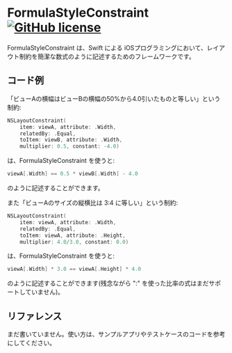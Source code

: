 # FormulaStyleConstraint [![GitHub license](https://img.shields.io/badge/license-MIT-lightgrey.svg)](https://raw.githubusercontent.com/fhisa/FormulaStyleConstraint/master/LICENSE)

FormulaStyleConstraint は、Swift による iOSプログラミングにおいて、レイアウト制約を簡潔な数式のように記述するためのフレームワークです。

## コード例

「ビューAの横幅はビューBの横幅の50%から4.0引いたものと等しい」という制約:
```swift
NSLayoutConstraint(
    item: viewA, attribute: .Width,
    relatedBy: .Equal,
    toItem: viewB, attribute: .Width,
    multiplier: 0.5, constant: -4.0)
```
は、FormulaStyleConstraint を使うと:
```swift
viewA[.Width] == 0.5 * viewB[.Width] - 4.0
```
のように記述することができます。

また「ビューAのサイズの縦横比は 3:4 に等しい」という制約:
```swift
NSLayoutConstraint(
    item: viewA, attribute: .Width,
    relatedBy: .Equal,
    toItem: viewA, attribute: .Height,
    multiplier: 4.0/3.0, constant: 0.0)
```
は、FormulaStyleConstraint を使うと:
```swift
viewA[.Width] * 3.0 == viewA[.Height] * 4.0
```
のように記述することができます(残念ながら ":" を使った比率の式はまだサポートしていません)。

## リファレンス

まだ書いていません。使い方は、サンプルアプリやテストケースのコードを参考にしてください。
